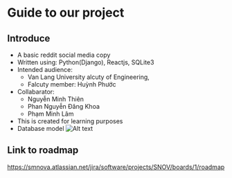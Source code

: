 # Guide to our project
## Introduce
- A basic reddit social media copy 
- Written using: Python(Django), Reactjs, SQLite3
- Intended audience: 
    + Van Lang University alcuty of Engineering, 
    + Falcuty member: Huỳnh Phước 
- Collabarator: 
    + Nguyễn Minh Thiên
    + Phan Nguyễn Đăng Khoa
    + Phạm Minh Lâm
- This is created for learning purposes
- Database model
![Alt text](https://github.com/LamNz79/Snova-social-media/blob/main/Document/snova%20database%20diagram.png)
## Link to roadmap
https://smnova.atlassian.net/jira/software/projects/SNOV/boards/1/roadmap
